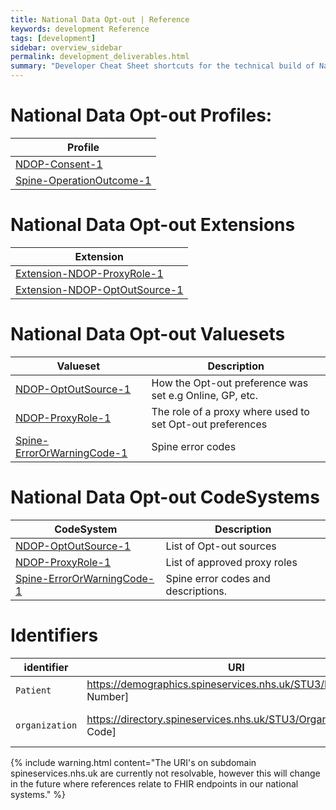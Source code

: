 ```yaml
---
title: National Data Opt-out | Reference
keywords: development Reference
tags: [development]
sidebar: overview_sidebar
permalink: development_deliverables.html
summary: "Developer Cheat Sheet shortcuts for the technical build of National Data Opt-out API."
---
```


# National Data Opt-out Profiles:

|Profile| 
|-------|
|[NDOP-Consent-1](https://fhir.nhs.uk/STU3/StructureDefinition/NDOP-Consent-1) | 
|[Spine-OperationOutcome-1](https://fhir.nhs.uk/STU3/StructureDefinition/Spine-OperationOutcome-1) | 

# National Data Opt-out Extensions

|Extension|
|---------|
| [Extension-NDOP-ProxyRole-1](https://fhir.nhs.uk/STU3/StructureDefinition/Extension-NDOP-ProxyRole-1)|
| [Extension-NDOP-OptOutSource-1](https://fhir.nhs.uk/STU3/StructureDefinition/Extension-NDOP-OptOutSource-1)|


# National Data Opt-out Valuesets

|Valueset|Description|
|-------|-----------|
|[NDOP-OptOutSource-1](https://fhir.nhs.uk/STU3/ValueSet/NDOP-OptOutSource-1)|How the Opt-out preference was set e.g Online, GP, etc.|
|[NDOP-ProxyRole-1](https://fhir.nhs.uk/STU3/ValueSet/NDOP-ProxyRole-1)|The role of a proxy where used to set Opt-out preferences|
|[Spine-ErrorOrWarningCode-1](https://fhir.nhs.uk/STU3/ValueSet/Spine-ErrorOrWarningCode-1)|Spine error codes|

# National Data Opt-out CodeSystems

|CodeSystem|Description|
|-------|-----------|
|[NDOP-OptOutSource-1](https://fhir.nhs.uk/STU3/CodeSystem/NDOP-OptOutSource-1)|List of Opt-out sources|
|[NDOP-ProxyRole-1](https://fhir.nhs.uk/STU3/CodeSystem/NDOP-ProxyRoles-1)|List of approved proxy roles|
|[Spine-ErrorOrWarningCode-1](https://fhir.nhs.uk/STU3/CodeSystem/Spine-ErrorOrWarningCode-1)|Spine error codes and descriptions.|

# Identifiers #

| identifier | URI | Comment |
|--------------------------------------------|----------|----|
| `Patient` | https://demographics.spineservices.nhs.uk/STU3/Patient/[NHS Number] | Patient |
|`organization`|https://directory.spineservices.nhs.uk/STU3/Organization/[Org Code] |NHS Digital (X26)|


{% include warning.html content="The URI's on subdomain spineservices.nhs.uk are currently not resolvable, however this will change in the future where references relate to FHIR endpoints in our national systems." %}